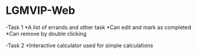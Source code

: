# LGMVIP-Web
-Task 1
  *A list of errands and other task
  *Can edit and mark as completed
  *Can remove by double clicking

-Task 2
  *Interactive calculator used for simple calculations
